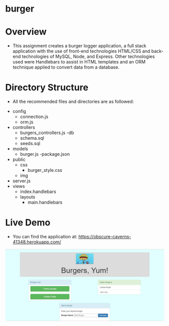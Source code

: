# burger

# Overview

* This assignment creates a burger logger application, a full stack application with the use of front-end technologies HTML/CSS and back-end technologies of MySQL, Node, and Express. Other technologies used were Handlebars to assist in HTML templates and an ORM technique applied to convert data from a database.

# Directory Structure

* All the recommended files and directories are as followed:
- config
    - connection.js
    - orm.js
- controllers
    - burgers_controllers.js
-db
    - schema.sql
    - seeds.sql
- models
    - burger.js
-package.json
- public
    - css
        - burger_style.css
    - img
- server.js
- views
    - index.handlebars
    - layouts
        - main.handlebars

# Live Demo
* You can find the application at: https://obscure-caverns-41348.herokuapp.com/


![Deployed](https://github.com/2thao21/burger/blob/master/public/assets/img/burger_heroku.JPG)
